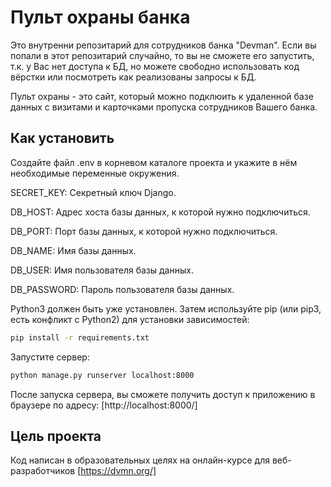 
# Пульт охраны банка

Это внутренни репозитарий для сотрудников банка "Devman". Если вы попали в этот репозитарий случайно, то вы не сможете его запустить, т.к. у Вас нет доступа к БД, но можете свободно использовать код вёрстки или посмотреть как реализованы запросы к БД.

Пульт охраны - это сайт, который можно подклюить к удаленной базе данных с визитами и карточками пропуска сотрудников Вашего банка.

## Как установить

Создайте файл .env в корневом каталоге проекта и укажите в нём необходимые переменные окружения.

SECRET_KEY: Секретный ключ Django. 

DB_HOST: Адрес хоста базы данных, к которой нужно подключиться.

DB_PORT: Порт базы данных, к которой нужно подключиться.

DB_NAME: Имя базы данных.

DB_USER: Имя пользователя базы данных.

DB_PASSWORD: Пароль пользователя базы данных.


Python3 должен быть уже установлен. Затем используйте pip (или pip3, есть конфликт с Python2) для установки зависимостей:

```bash
pip install -r requirements.txt 
```

Запустите сервер:

```bash
python manage.py runserver localhost:8000  
```

После запуска сервера, вы сможете получить доступ к приложению в браузере по адресу: [http://localhost:8000/]

## Цель проекта

Код написан в образовательных целях на онлайн-курсе для веб-разработчиков [https://dvmn.org/]


